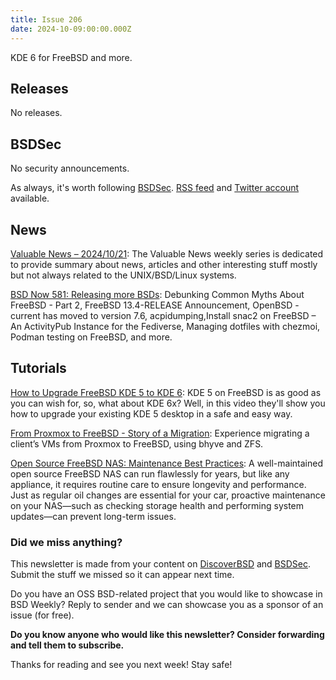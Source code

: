 ```yaml
---
title: Issue 206
date: 2024-10-09:00:00.000Z
---
```


KDE 6 for FreeBSD and more.

<!-- more -->

## Releases

No releases.

## BSDSec

No security announcements.

As always, it's worth following [BSDSec](https://bsdsec.net). [RSS feed](https://bsdsec.net/articles.atom) and [Twitter account](https://twitter.com/bsdsec) available.

## News

[Valuable News – 2024/10/21](https://vermaden.wordpress.com/2024/10/21/valuable-news-2024-10-21/?utm_source=bsdweekly): The Valuable News weekly series is dedicated to provide summary about news, articles and other interesting stuff mostly but not always related to the UNIX/BSD/Linux systems.

[BSD Now 581: Releasing more BSDs](https://www.bsdnow.tv/581?utm_source=bsdweekly): Debunking Common Myths About FreeBSD - Part 2, FreeBSD 13.4-RELEASE Announcement, OpenBSD -current has moved to version 7.6, acpidumping,Install snac2 on FreeBSD – An ActivityPub Instance for the Fediverse, Managing dotfiles with chezmoi, Podman testing on FreeBSD, and more.

## Tutorials

[How to Upgrade FreeBSD KDE 5 to KDE 6](https://www.youtube.com/watch?v=2OZtnqK3iMU&utm_source=bsdweekly): KDE 5 on FreeBSD is as good as you can wish for, so, what about KDE 6x? Well, in this video they'll show you how to upgrade your existing KDE 5 desktop in a safe and easy way.

[From Proxmox to FreeBSD - Story of a Migration](https://it-notes.dragas.net/2024/10/21/from-proxmox-to-freebsd-story-of-a-migration/?utm_source=bsdweekly): Experience migrating a client’s VMs from Proxmox to FreeBSD, using bhyve and ZFS.

[Open Source FreeBSD NAS: Maintenance Best Practices](https://klarasystems.com/articles/open-source-freebsd-nas-maintenance-best-practices/?utm_source=bsdweekly): A well-maintained open source FreeBSD NAS can run flawlessly for years, but like any appliance, it requires routine care to ensure longevity and performance. Just as regular oil changes are essential for your car, proactive maintenance on your NAS—such as checking storage health and performing system updates—can prevent long-term issues.

### Did we miss anything?

This newsletter is made from your content on [DiscoverBSD](https://discoverbsd.com) and [BSDSec](https://bsdsec.net). Submit the stuff we missed so it can appear next time.

Do you have an OSS BSD-related project that you would like to showcase in BSD Weekly? Reply to sender and we can showcase you as a sponsor of an issue (for free).

**Do you know anyone who would like this newsletter? Consider forwarding and tell them to subscribe.**

Thanks for reading and see you next week! Stay safe!